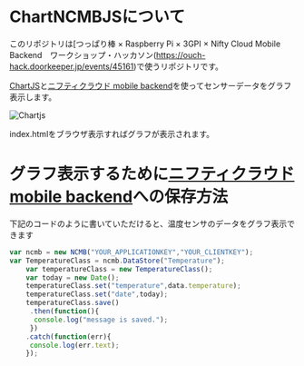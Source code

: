 # ChartNCMBJSについて

このリポジトリは[つっぱり棒 × Raspberry Pi × 3GPI × Nifty Cloud Mobile Backend　ワークショップ・ハッカソン(https://ouch-hack.doorkeeper.jp/events/45161)で使うリポジトリです。

[ChartJS](http://www.chartjs.org/)と[ニフティクラウド mobile backend](http://mb.cloud.nifty.com/)を使ってセンサーデータをグラフ表示します。

![Chartjs]()

index.htmlをブラウザ表示すればグラフが表示されます。

# グラフ表示するために[ニフティクラウド mobile backend](http://mb.cloud.nifty.com/)への保存方法

下記のコードのように書いていただけると、温度センサのデータをグラフ表示できます

```js
var ncmb = new NCMB("YOUR_APPLICATIONKEY","YOUR_CLIENTKEY");
var TemperatureClass = ncmb.DataStore("Temperature");
    var temperatureClass = new TemperatureClass();
    var today = new Date();
    temperatureClass.set("temperature",data.temperature);
    temperatureClass.set("date",today);
    temperatureClass.save()
     .then(function(){
      console.log("message is saved.");
     })
    .catch(function(err){
     console.log(err.text);
    });
```